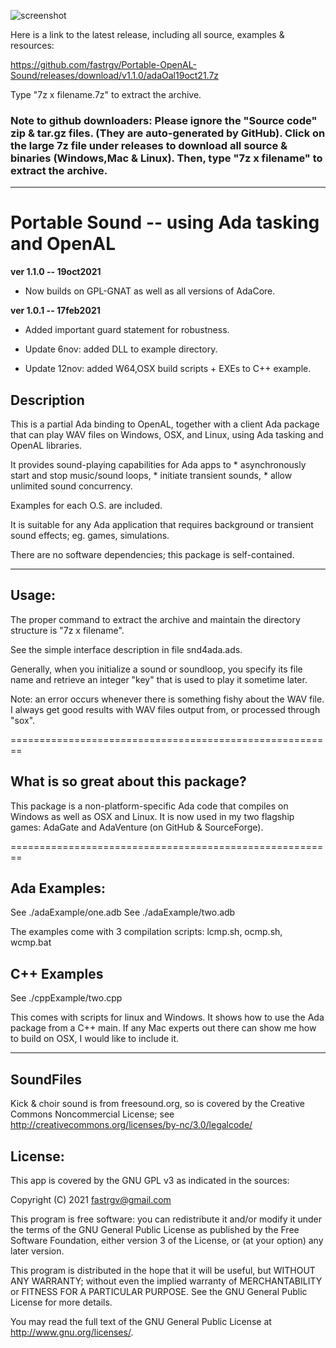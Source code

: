 ![screenshot](https://github.com/fastrgv/Portable-Sound/blob/main/lovelaceClef.png)

Here is a link to the latest release, including all source, examples & resources:

https://github.com/fastrgv/Portable-OpenAL-Sound/releases/download/v1.1.0/adaOal19oct21.7z


Type "7z x filename.7z" to extract the archive.

### Note to github downloaders: Please ignore the "Source code" zip & tar.gz files. (They are auto-generated by GitHub). Click on the large 7z file under releases to download all source & binaries (Windows,Mac & Linux). Then, type "7z x filename" to extract the archive. 



-------------------------------------------------------------------------------------------


# Portable Sound -- using Ada tasking and OpenAL



**ver 1.1.0 -- 19oct2021**
* Now builds on GPL-GNAT as well as all versions of AdaCore.

**ver 1.0.1 -- 17feb2021**

* Added important guard statement for robustness.

* Update 6nov: added DLL to example directory.

* Update 12nov: added W64,OSX build scripts + EXEs to C++ example.


## Description

This is a partial Ada binding to OpenAL, together with a client Ada package that can 
play WAV files on Windows, OSX, and Linux, using Ada tasking and OpenAL libraries.

It provides sound-playing capabilities for Ada apps to 
	* asynchronously start and stop music/sound loops, 
	* initiate transient sounds,
	* allow unlimited sound concurrency.

Examples for each O.S. are included.

It is suitable for any Ada application that requires background or transient 
sound effects; eg. games, simulations.

There are no software dependencies; this package is self-contained.

--------------------------------------------------------
## Usage:

The proper command to extract the archive and maintain the directory structure is "7z x filename".

See the simple interface description in file snd4ada.ads.

Generally, when you initialize a sound or soundloop, you specify its file name and retrieve an integer "key" that is used to play it sometime later.

Note: an error occurs whenever there is something fishy about the WAV file. I always get good results with WAV files output from, or processed through "sox".

========================================================
## What is so great about this package?

This package is a non-platform-specific Ada code that compiles on Windows as well as OSX and Linux. It is now used in my two flagship games: AdaGate and AdaVenture (on GitHub & SourceForge). 


========================================================

## Ada Examples:

See ./adaExample/one.adb
See ./adaExample/two.adb

The examples come with 3 compilation scripts: lcmp.sh, ocmp.sh, wcmp.bat

## C++ Examples

See ./cppExample/two.cpp

This comes with scripts for linux and Windows. It shows how to use
the Ada package from a C++ main. If any Mac experts out there
can show me how to build on OSX, I would like to include it.

---------------------------------------

## SoundFiles
Kick & choir sound is from freesound.org, so is covered by the Creative Commons Noncommercial License;  see
http://creativecommons.org/licenses/by-nc/3.0/legalcode/



## License:


This app is covered by the GNU GPL v3 as indicated in the sources:


Copyright (C) 2021  <fastrgv@gmail.com>

This program is free software: you can redistribute it and/or modify
it under the terms of the GNU General Public License as published by
the Free Software Foundation, either version 3 of the License, or
(at your option) any later version.

This program is distributed in the hope that it will be useful,
but WITHOUT ANY WARRANTY; without even the implied warranty of
MERCHANTABILITY or FITNESS FOR A PARTICULAR PURPOSE.  See the
GNU General Public License for more details.

You may read the full text of the GNU General Public License
at <http://www.gnu.org/licenses/>.

